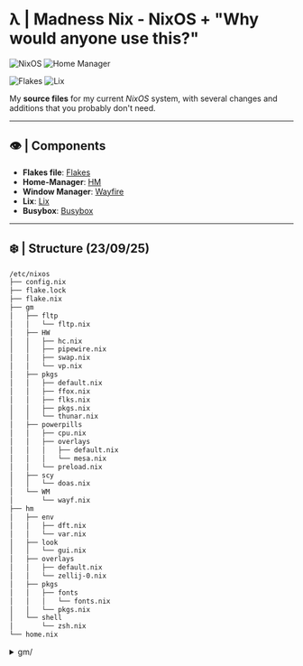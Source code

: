 # λ | Madness Nix - NixOS + "Why would anyone use this?"

![NixOS](https://img.shields.io/badge/NixOS-5277C3?logo=nixos&logoColor=white)
![Home Manager](https://img.shields.io/badge/Home%20Manager-blue?logo=homeadvisor&logoColor=white)

![Flakes](https://img.shields.io/badge/Flakes-5E81AC?logo=nixos&logoColor=white)
![Lix](https://img.shields.io/badge/Lix-FF5C8D?logo=nixos&logoColor=white&labelColor=FF5C8D)

My **source files** for my current *NixOS* system, with several changes and additions that you probably don't need.

---

## 👁️ | Components

- **Flakes file**: [Flakes](https://github.com/HavanaHL/madness-nix/blob/main/nixos/flake.nix )
- **Home-Manager**: [HM](https://github.com/HavanaHL/madness-nix/blob/main/nixos/home.nix)
- **Window Manager**: [Wayfire](https://wayfire.org/)
- **Lix**: [Lix](https://lix.systems/)
- **Busybox**: [Busybox](https://busybox.net/)

---

## ❄️ | Structure (23/09/25)
```bash
/etc/nixos
├── config.nix
├── flake.lock
├── flake.nix
├── gm
│   ├── fltp
│   │   └── fltp.nix
│   ├── HW
│   │   ├── hc.nix
│   │   ├── pipewire.nix
│   │   ├── swap.nix
│   │   └── vp.nix
│   ├── pkgs
│   │   ├── default.nix
│   │   ├── ffox.nix
│   │   ├── flks.nix
│   │   ├── pkgs.nix
│   │   └── thunar.nix
│   ├── powerpills
│   │   ├── cpu.nix
│   │   ├── overlays
│   │   │   ├── default.nix
│   │   │   └── mesa.nix
│   │   └── preload.nix
│   ├── scy
│   │   └── doas.nix
│   └── WM
│       └── wayf.nix
├── hm
│   ├── env
│   │   ├── dft.nix
│   │   └── var.nix
│   ├── look
│   │   └── gui.nix
│   ├── overlays
│   │   ├── default.nix
│   │   └── zellij-0.nix
│   ├── pkgs
│   │   ├── fonts
│   │   │   └── fonts.nix
│   │   └── pkgs.nix
│   └── shell
│       └── zsh.nix
└── home.nix
``` 

<details>
  <summary>gm/</summary>

  **Global Modules**
  ```~ λ tree /etc/nixos/gm
/etc/nixos/gm
├── fltp
│   └── fltp.nix
├── HW
│   ├── hc.nix
│   ├── pipewire.nix
│   ├── swap.nix
│   └── vp.nix
├── pkgs
│   ├── default.nix
│   ├── ffox.nix
│   ├── flks.nix
│   ├── pkgs.nix
│   └── thunar.nix
├── powerpills
│   ├── cpu.nix
│   ├── overlays
│   │   ├── default.nix
│   │   └── mesa.nix
│   └── preload.nix
├── scy
│   └── doas.nix
└── WM
    └── wayf.nix

8 directories, 16 files```
</details>

<details>
  <summary>hm/</summary>
  **Home Modules**
  ```~ λ tree /etc/nixos/hm
/etc/nixos/hm
├── env
│   ├── dft.nix
│   └── var.nix
├── look
│   └── gui.nix
├── overlays
│   ├── default.nix
│   └── zellij-0.nix
├── pkgs
│   ├── fonts
│   │   └── fonts.nix
│   └── pkgs.nix
└── shell
    └── zsh.nix

7 directories, 8 files```
